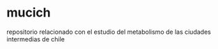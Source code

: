 # mucich
repositorio relacionado con el estudio del metabolismo de las ciudades intermedias de chile
